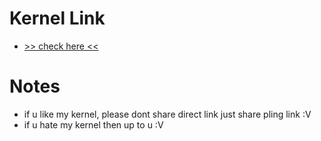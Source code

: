 # Kernel Link 
* <a href="https://www.pling.com/p/1406315/#files-panel"> >> check here << </a>

# Notes
* if u like my kernel, please dont share direct link just share pling link :V
* if u hate my kernel then up to u :V